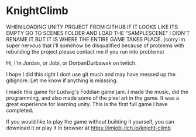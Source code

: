 # KnightClimb
 WHEN LOADING UNITY PROJECT FROM GITHUB IF IT LOOKS LIKE ITS EMPTY GO TO SCENES FOLDER AND LOAD THE "SAMPLESCENE" I DIDN'T RENAME IT BUT IT IS WHERE THE ENTIRE GAME TAKES PLACE.
 (sorry im super nervous that i'll somehow be disqualified because of problems with rebuilding the project please contact me if you run into problems)
 
 Hi, I'm Jordan, or Jobi, or DorbanDurbawak on twitch.
 
 I hope I did this right I dont use git much and may have messed up the gitignore. Let me know if anything is misssing.
 
 I made this game for Ludwig's Foddian game jam.
 I made the music, did the programming, and also made some of the pixel art in the game.
 It was a great experience for learning unity. 
 This is the first full game I have completed.
 
 If you would like to play the game without building it yourself, you can download it or play it in browser at https://imjobi.itch.io/knight-climb
